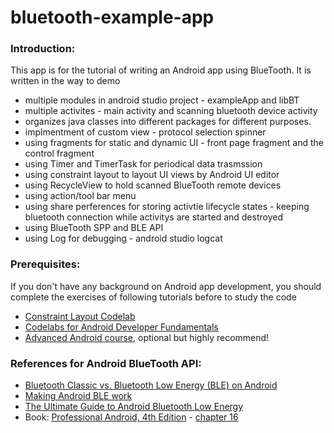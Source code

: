# bluetooth-example-app

### Introduction:
This app is for the tutorial of writing an Android app using BlueTooth. It is written in the way to demo 

* multiple modules in android studio project - exampleApp and libBT
* multiple activites - main activity and scanning bluetooth device activity
* organizes java classes into different packages for different purposes.
* implmentment of custom view - protocol selection spinner
* using fragments for static and dynamic UI - front page fragment and the control fragment
* using Timer and TimerTask for periodical data trasmssion
* using constraint layout to layout UI views by Android UI editor
* using RecycleView to hold scanned BlueTooth remote devices
* using action/tool bar menu 
* using share perferences for storing activtie lifecycle states - keeping bluetooth connection while activitys are started and destroyed
* using BlueTooth SPP and BLE API
* using Log for debugging - android studio logcat

### Prerequisites:
If you don't have any background on Android app development, you should complete the exercises of following tutorials before to study the code

* [Constraint Layout Codelab](https://github.com/hkucs-makerlab/constraint-layout)
* [Codelabs for Android Developer Fundamentals](https://developer.android.com/courses/fundamentals-training/toc-v2)
* [Advanced Android course](https://developer.android.com/courses/advanced-training/toc), optional but highly recommend!


### References for Android BlueTooth API:
* [Bluetooth Classic vs. Bluetooth Low Energy (BLE) on Android](https://www.thedroidsonroids.com/blog/bluetooth-classic-vs-bluetooth-low-energy-ble)
* [Making Android BLE work](https://medium.com/@martijn.van.welie/making-android-ble-work-part-1-a736dcd53b02)
* [The Ultimate Guide to Android Bluetooth Low Energy](https://punchthrough.com/android-ble-guide/)
* Book: [Professional Android, 4th Edition](https://www.programmer-books.com/professional-android-4th-edition-pdf/) - [chapter 16](https://www.programmer-books.com/wp-content/uploads/2018/07/professional-android-4th-edition-pdf.pdf)
